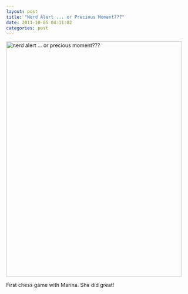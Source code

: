 ```yaml
---
layout: post
title: "Nerd Alert ... or Precious Moment???"
date: 2011-10-05 04:11:02
categories: post
---
```

<a href="http://www.flickr.com/photos/thenobot/6213400680/" title="nerd alert ... or precious moment??? by thenobot, on Flickr"><img src="http://farm7.static.flickr.com/6168/6213400680_0256e34560_z.jpg" width="478" height="640" alt="nerd alert ... or precious moment???"></a>

First chess game with Marina.  She did great!
